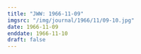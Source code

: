 ```yaml
---
title: "JWW: 1966-11-09"
imgsrc: "/img/journal/1966/11/09-10.jpg"
date: 1966-11-09
enddate: 1966-11-10
draft: false
---
```


<!-- fix pre-formatted input -->
